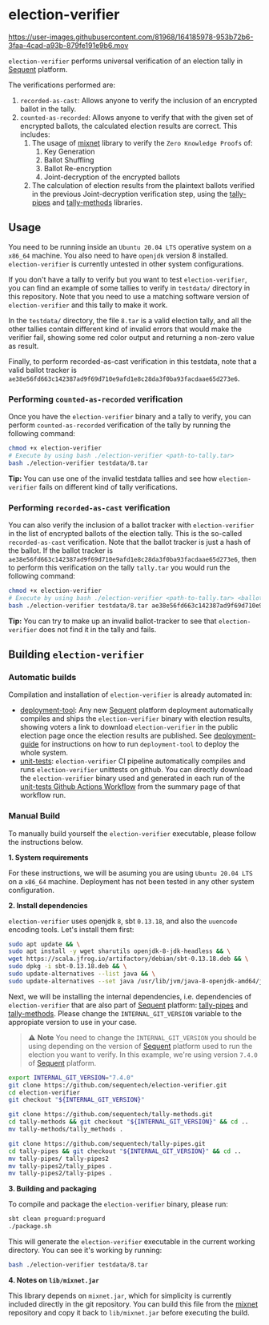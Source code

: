 # election-verifier

https://user-images.githubusercontent.com/81968/164185978-953b72b6-3faa-4cad-a93b-879fe191e9b6.mov

`election-verifier` performs universal verification of an election tally in
[Sequent] platform.

The verifications performed are:
1. `recorded-as-cast`: Allows anyone to verify the inclusion of an encrypted
   ballot in the tally.
2. `counted-as-recorded`: Allows anyone to verify that with the given set of
   encrypted ballots, the calculated election results are correct. This
   includes:
   1. The usage of [mixnet] library to verify the `Zero Knowledge Proofs` of:
      1. Key Generation
      1. Ballot Shuffling
      1. Ballot Re-encryption
      1. Joint-decryption of the encrypted ballots
   1. The calculation of election results from the plaintext ballots verified in
     the previous Joint-decryption verification step, using the [tally-pipes]
     and [tally-methods] libraries.

## Usage

You need to be running inside an `Ubuntu 20.04 LTS` operative system on a
`x86_64` machine. You also need to have `openjdk` version 8 installed.
`election-verifier` is currently untested in other system configurations.

If you don't have a tally to verify but you want to test `election-verifier`, you
can find an example of some tallies to verify in `testdata/` directory in this
repository. Note that you need to use a matching software version of
`election-verifier` and this tally to make it work.

In the `testdata/` directory, the file `8.tar` is a valid election tally, and
all the other tallies contain different kind of invalid errors that would make
the verifier fail, showing some red color output and returning a non-zero value
as result.

Finally, to perform recorded-as-cast verification in this testdata, note that a
valid ballot tracker is
`ae38e56fd663c142387ad9f69d710e9afd1e8c28da3f0ba93facdaae65d273e6`.

### Performing `counted-as-recorded` verification

Once you have the `election-verifier` binary and a tally to verify, you can perform
`counted-as-recorded` verification of the tally by running the following 
command:

```bash
chmod +x election-verifier
# Execute by using bash ./election-verifier <path-to-tally.tar>
bash ./election-verifier testdata/8.tar 
```

**Tip:** You can use one of the invalid testdata tallies and see how
`election-verifier` fails on different kind of tally verifications. 

### Performing `recorded-as-cast` verification

You can also verify the inclusion of a ballot tracker with `election-verifier` in
the list of encrypted ballots of the election tally. This is the so-called
`recorded-as-cast` verification. Note that the ballot tracker is just a hash of
the ballot. If the ballot tracker is
`ae38e56fd663c142387ad9f69d710e9afd1e8c28da3f0ba93facdaae65d273e6`, then to
perform this verification on the tally `tally.tar` you would run the
following command:

```bash
chmod +x election-verifier
# Execute by using bash ./election-verifier <path-to-tally.tar> <ballot-tracker>
bash ./election-verifier testdata/8.tar ae38e56fd663c142387ad9f69d710e9afd1e8c28da3f0ba93facdaae65d273e6
```

**Tip:** You can try to make up an invalid ballot-tracker to see that
`election-verifier` does not find it in the tally and fails.

## Building `election-verifier`

### Automatic builds

Compilation and installation of `election-verifier` is already automated in:
- [deployment-tool]: Any new [Sequent] platform deployment automatically compiles
  and ships the `election-verifier` binary with election results, showing voters a
  link to download `election-verifier` in the public election page once the
  election results are published. See [deployment-guide] for instructions on how
  to run `deployment-tool` to deploy the whole system.
- [unit-tests]: `election-verifier` CI pipeline automatically compiles and runs
  `election-verifier` unittests on github. You can directly download the
  `election-verifier` binary used and generated in each run of the 
  [unit-tests Github Actions Workflow] from the summary page of that workflow
  run.

### Manual Build

To manually build yourself the `election-verifier` executable, please follow the
instructions below.

**1. System requirements**

For these instructions, we will be asuming you are using `Ubuntu 20.04 LTS` on a
`x86_64` machine. Deployment has not been tested in any other system
configuration.

**2. Install dependencies**

`election-verifier` uses openjdk `8`, sbt `0.13.18`, and also the `uuencode` 
encoding tools. Let's install them first:

```bash
sudo apt update && \
sudo apt install -y wget sharutils openjdk-8-jdk-headless && \
wget https://scala.jfrog.io/artifactory/debian/sbt-0.13.18.deb && \
sudo dpkg -i sbt-0.13.18.deb && \
sudo update-alternatives --list java && \
sudo update-alternatives --set java /usr/lib/jvm/java-8-openjdk-amd64/jre/bin/java
```

Next, we will be installing the internal dependencies, i.e. dependencies of
`election-verifier` that are also part of [Sequent] platform: [tally-pipes] and
[tally-methods]. Please change the `INTERNAL_GIT_VERSION` variable to the
appropiate version to use in your case.

> :warning: **Note** You need to change the `INTERNAL_GIT_VERSION` you should be
using depending on the version of [Sequent] platform used to run the election you
want to verify. In this example, we're using version `7.4.0` of [Sequent] 
platform.

```bash
export INTERNAL_GIT_VERSION="7.4.0"
git clone https://github.com/sequentech/election-verifier.git
cd election-verifier
git checkout "${INTERNAL_GIT_VERSION}"

git clone https://github.com/sequentech/tally-methods.git
cd tally-methods && git checkout "${INTERNAL_GIT_VERSION}" && cd ..
mv tally-methods/tally_methods .

git clone https://github.com/sequentech/tally-pipes.git
cd tally-pipes && git checkout "${INTERNAL_GIT_VERSION}" && cd ..
mv tally-pipes/ tally-pipes2
mv tally-pipes2/tally_pipes .
mv tally-pipes2/tally-pipes .
```

**3. Building and packaging**

To compile and package the `election-verifier` binary, please run:

```bash
sbt clean proguard:proguard
./package.sh
```

This will generate the `election-verifier` executable in the current working
directory. You can see it's working by running:

```bash
bash ./election-verifier testdata/8.tar
```

**4. Notes on `lib/mixnet.jar`**

This library depends on `mixnet.jar`, which for simplicity is currently
included directly in the git repository. You can build this file from the
[mixnet] repository and copy it back to `lib/mixnet.jar` before executing
the build.

[Sequent]: https://sequentech.io
[mixnet]: https://github.com/sequentech/mixnet
[tally-pipes]: https://github.com/sequentech/tally-pipes
[tally-methods]: https://github.com/sequentech/tally-methods
[deployment-tool]: https://github.com/sequentech/deployment-tool
[unit-tests]: https://github.com/sequentech/election-verifier/blob/master/.github/workflows/unittests.yml
[deployment-guide]: https://sequent.github.io/documentation/docs/deployment/guide/
[unit-tests Github Actions Workflow]: https://github.com/sequentech/election-verifier/actions/workflows/unittests.yml
